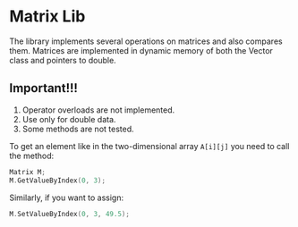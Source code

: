 # Matrix Lib

The library implements several operations on matrices and also compares them. Matrices are implemented in dynamic memory of both the Vector class and pointers to double.

## Important!!!

1. Operator overloads are not implemented.
2. Use only for double data.
3. Some methods are not tested.

To get an element like in the two-dimensional array `A[i][j]` you need to call the method:

```cpp
Matrix M;
M.GetValueByIndex(0, 3);
```

Similarly, if you want to assign:

```cpp
M.SetValueByIndex(0, 3, 49.5);
```
